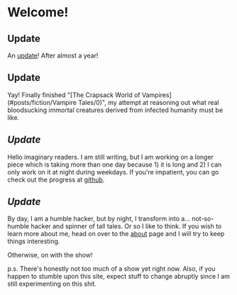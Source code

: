 # Welcome!

## Update

An [update](#posts/blag/12)! After almost a year!

## Update

Yay! Finally finished "[The Crapsack World of Vampires](#posts/fiction/Vampire Tales/0)", my attempt at reasoning out what real bloodsucking immortal creatures derived from infected humanity must be like.

## _Update_

Hello imaginary readers. I am still writing, but I am working on a longer piece which is taking more than one day because 1) it is long and 2) I can only work on it at night during weekdays. If you're impatient, you can go check out the progress at [github](https://github.com/donaq/attaboy.me/tree/vampires-wip).

## _Update_

By day, I am a humble hacker, but by night, I transform into a... not-so-humble hacker and spinner of tall tales. Or so I like to think. If you wish to learn more about me, head on over to the [about](#about) page and I will try to keep things interesting.

Otherwise, on with the show!

p.s. There's honestly not too much of a show yet right now. Also, if you happen to stumble upon this site, expect stuff to change abruptly since I am still experimenting on this shit.
